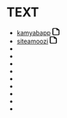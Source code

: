 # TEXT
- [kamyabapp](https://kamyabapp.ir/about/) <img src="https://raw.githubusercontent.com/iranset/iranset.github.io/d365aaea1d62f8b5b0192f3a9312a57a0e621fd5/svgs/regular/file.svg" width="16" height="16" />
- [siteamoozi](https://siteamoozi.com/) <img src="https://raw.githubusercontent.com/iranset/iranset.github.io/d365aaea1d62f8b5b0192f3a9312a57a0e621fd5/svgs/regular/file.svg" width="16" height="16" />
- []()
- []()
- []()
- []()
- []()
- []()
- []()
- []()
- []()
